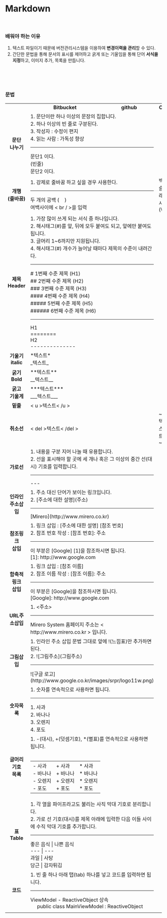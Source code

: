 Markdown
====
<br />

### 배워야 하는 이유

1.	텍스트 파일이기 때문에 버전관리시스템을 이용하여 **변경이력을 관리**할 수 있다.<br />
2.	간단한 문법을 통해 문서의 표시를 제어하고 굵게 또는 기울임을 통해 단어 **서식을 지정**하고, 이미지 추가, 목록을 만듭니다.
<br />
<br />
<br />

### 문법


<table>
<tr style=text-align:center>
<td></td>
<td><strong>Bitbucket</strong></td>
<td><strong>github</strong></td>
<td><strong>Or</strong></td>
<td><strong>	… to Get</strong></td>
</tr>
<tr>
<td style=text-align:center><strong>문단<br />나누기</strong></td>
<td colspan=2>1. 문단이란 하나 이상의 문장의 집합니다.<br>2. 하나 이상의 빈 줄로 구분된다.<br />3. 작성자 : 수정이 편지<br />4. 읽는 사람 : 가독성 향상<br /><hr>문단1 이다.<br>(빈줄)<br>문단2 이다.</td>
<td></td>
<td>문단1 이다.<br><br>문단2 이다.</td>
</tr>
<tr>
<td style=text-align:center><strong>개행<br />(줄바꿈)</strong></td>
<td colspan=2>1. 강제로 줄바꿈 하고 싶을 경우 사용한다.<br /><hr>두 개의 공백 (&nbsp&nbsp&nbsp&nbsp)<br />여백사이에 < br / >을 입력</td>
<td>백 슬래시 (\)</td>
<td>문단 1이다.<br />문단 2이다.</td>
</tr>
<tr>
<td style=text-align:center><strong>제목<br />Header</strong></td>
<td colspan=2>1. 가장 많이 쓰게 되는 서식 중 하나입니다.<br />2. 해시태그(#)를 앞, 뒤에 모두 붙여도 되고, 앞에만 붙여도 됩니다. <br />3. 글머리 1~6까지만 지원됩니다.<br />4. 해시태그(#) 개수가 늘어날 때마다 제목의 수준이 내려간다.<br /><hr># 1번째 수준 제목 (H1) <br />## 2번째 수준 제목 (H2) <br />### 3번째 수준 제목 (H3) <br />#### 4번째 수준 제목 (H4) <br />##### 5번째 수준 제목 (H5) <br />###### 6번째 수준 제목 (H6) <br /><hr>H1<br />========<br />H2<br />--------------</td>
<td></td>
<td><h1>H1</h1><h2>H2</h2><h3>H3</h3><h4>H4</h4><h5>H5</h5><h6>H6</h6></td>
</tr>
<tr>
<td style=text-align:center><strong>기울기<br />italic</strong></td>
<td colspan=2>*텍스트*<br />_텍스트_</td>
<td></td>
<td><em>텍스트</em></td>
</tr>
<tr>
<td style=text-align:center><strong>굵기<br />Bold</strong></td>
<td colspan=2>**텍스트**<br />__텍스트__</td>
<td></td>
<td><strong>텍스트</strong></td>
</tr>
<tr>
<td style=text-align:center><strong>굵고<br />기울게</strong></td>
<td colspan=2>***텍스트***<br />___텍스트___</td>
<td></td>
<td><strong><em>텍스트</em></strong></td>
</tr>
<tr>
<td style=text-align:center><strong>밑줄</strong></td>
<td colspan=2>< u >텍스트< /u ></td>
<td></td>
<td><u>텍스트</u></td>
</tr>
<tr>
<td style=text-align:center><strong>취소선</strong></td>
<td colspan=2>< del >텍스트< /del ></td>
<td>~~텍스트~~</td>
<td><del>텍스트</del></td>
</tr>
<tr>
<td style=text-align:center><strong>가로선</strong></td>
<td colspan=2>1. 내용을 구분 지어 나눌 때 유용합니다.<br />2. 선을 표시해야 할 곳에 세 개나 혹은 그 이상의 중간 선(대시) 기호를 입력합니다.<br /><hr>---</td>
<td></td>
<td><hr></td>
</tr>
<tr>
<td style=text-align:center><strong>인라인<br />주소삽입</strong></td>
<td colspan=2>1. 주소 대신 단어가 보이는 링크입니다.<br />2. [주소에 대한 설명](주소)<br /><hr>[Mirero](http://www.mirero.co.kr)</td>
<td></td>
<td><a href="http://www.mirero.co.kr">Mirero</a></td>
</tr>
<tr>
<td style=text-align:center><strong>참조링크<br />삽입</strong></td>
<td colspan=2>1. 링크 삽입 : [주소에 대한 설명] [참조 번호]<br />2. 참조 번호 작성 : [참조 번호]: 주소<br /><hr>이 부분은 [Google] [1]을 참조하시면 됩니다.<br />[1]: http://www.google.com</td>
<td></td>
<td>이 부분은 <a href="http://www.google.com">Google 1</a>을 참조하시면 됩니다.</td>
</tr>
<tr>
<td style=text-align:center><strong>함축적링크<br />삽입<strong></strong></td>
<td colspan=2>1. 링크 삽입 : [참조 이름]<br />2. 참조 이름 작성 : [참조 이름]: 주소<br /><hr>이 부분은 [Google]을 참조하시면 됩니다.<br />[Google]: http://www.google.com</td>
<td></td>
<td>이 부분은 [<a href="www/google.com">Google</a>]을 참조하시면 됩니다.<br />[<a href="www/google.com">Google</a>]: http://www.google.com</td>
</tr>
<tr>
<td style=text-align:center><strong>URL주소삽입<strong></strong></td>
<td colspan=2>1. <주소><br /><hr>Mirero System 홈페이지 주소는 < http://www.mirero.co.kr > 입니다.</td>
<td></td>
<td>Mirero System 홈페이지 주소는 <a href="http://www.mirero.co.kr">http://www.mirero.co.kr</a> 입니다.</td>
</tr>
<tr>
<td style=text-align:center><strong>그림삽입<strong></strong></td>
<td colspan=2>1. 인라인 주소 삽입 문법 그대로 앞에 !(느낌표)만 추가하면 된다.<br />2. ![그림주소](그림주소)<br /><hr>![구글 로고](http://www.google.co.kr/images/srpr/logo11w.png)</td>
<td></td>
<td><img src="http://www.google.co.kr/images/srpr/logo11w.png" /></td>
</tr>
<tr>
<td style=text-align:center><strong>숫자목록</strong></td>
<td colspan=2>1. 숫자를 연속적으로 사용하면 됩니다.<br /><hr>1. 사과<br />2. 바나나<br />3. 오렌지<br />4. 포도</td>
<td></td>
<td><ol><li>사과</li><li>바나나</li><li>오렌지</li><li>포도</li></ol></td>
</tr>
<tr>
<td style=text-align:center><strong>글머리기호<br />목록</strong></td>
<td colspan=2>1. -(대시), +(덧셈기호), *(별표)를 연속적으로 사용하면 됩니다.<br /><br /><table><tr><td>- 사과<br />- 바나나<br />- 오렌지<br />- 포도</td><td>+ 사과<br />+ 바나나<br />+ 오렌지<br />+ 포도</td><td>* 사과<br />* 바나나<br />* 오렌지<br />* 포도</td></table></td>
<td></td>
<td><ul><li>사과</li><li>바나나</li><li>오렌지</li><li>포도</li></ul></td>
</tr>
<tr>
<td style=text-align:center><strong>표<br />Table</strong></td>
<td colspan=2>1. 각 열을 파이프라고도 불리는 사직 막대 기호로 분리합니다.<br />2. 가로 선 기호(대시)를 제목 아래에 입력한 다음 이들 사이에 수직 막대 기호를 추가합니다.<br /><hr>좋은 음식 | 나쁜 음식<br />--- | ---<br />과일 | 사탕<br />당근 | 감자튀김</td>
<td></td>
<td><table><tr><td>좋은 음식</td><td>나쁜 음식</td></tr><tr><td>과일</td><td>사탕</td></tr><tr><td>당근</td><td>감자튀김</td></tr></table></td>
</tr>
<tr>
<td style=text-align:center><strong>코드</strong></td>
<td colspan=2>1. 빈 줄 하나 아래 탭(tab) 하나를 넣고 코드를 입력하면 됩니다.<br /><hr>ViewModel - ReactiveObject 상속<br />&nbsp;&nbsp;&nbsp;&nbsp;&nbsp;public class MainViewModel : ReactiveObject</td>
<td></td>
<td>ViewModel - ReactiveObject 상속<br /><code>public class MainViewModel : ReactiveObject</code></td>
</tr>
<tr><td style=text-align:center><strong></strong></td><td></td><td></td><td></td><td></td></tr></table>
